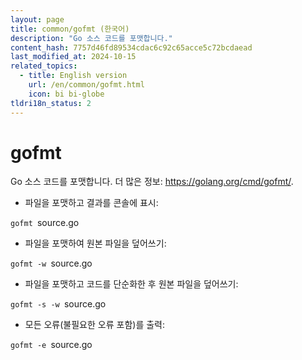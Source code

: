 ```yaml
---
layout: page
title: common/gofmt (한국어)
description: "Go 소스 코드를 포맷합니다."
content_hash: 7757d46fd89534cdac6c92c65acce5c72bcdaead
last_modified_at: 2024-10-15
related_topics:
  - title: English version
    url: /en/common/gofmt.html
    icon: bi bi-globe
tldri18n_status: 2
---
```

# gofmt

Go 소스 코드를 포맷합니다.
더 많은 정보: <https://golang.org/cmd/gofmt/>.

- 파일을 포맷하고 결과를 콘솔에 표시:

`gofmt `<span class="tldr-var badge badge-pill bg-dark-lm bg-white-dm text-white-lm text-dark-dm font-weight-bold">source.go</span>

- 파일을 포맷하여 원본 파일을 덮어쓰기:

`gofmt -w `<span class="tldr-var badge badge-pill bg-dark-lm bg-white-dm text-white-lm text-dark-dm font-weight-bold">source.go</span>

- 파일을 포맷하고 코드를 단순화한 후 원본 파일을 덮어쓰기:

`gofmt -s -w `<span class="tldr-var badge badge-pill bg-dark-lm bg-white-dm text-white-lm text-dark-dm font-weight-bold">source.go</span>

- 모든 오류(불필요한 오류 포함)를 출력:

`gofmt -e `<span class="tldr-var badge badge-pill bg-dark-lm bg-white-dm text-white-lm text-dark-dm font-weight-bold">source.go</span>
